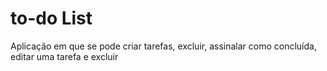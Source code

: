# to-do List
 Aplicação em que se pode criar tarefas, excluir, assinalar como concluída, editar uma tarefa e excluir

